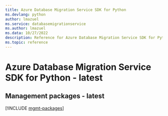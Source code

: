 ```yaml
---
title: Azure Database Migration Service SDK for Python
ms.devlang: python
author: lmazuel
ms.service: databasemigrationservice
ms.author: lmazuel
ms.data: 10/27/2022
description: Reference for Azure Database Migration Service SDK for Python
ms.topic: reference
---
```

# Azure Database Migration Service SDK for Python - latest

## Management packages - latest
[!INCLUDE [mgmt-packages](database-migration-service-mgmt-index.md)]
